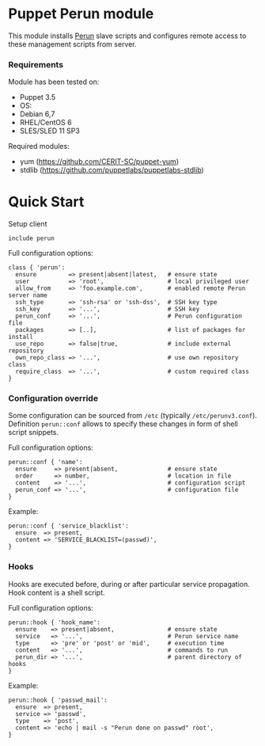 # Puppet Perun module

This module installs [Perun](http://perun.metacentrum.cz/) slave
scripts and configures remote access to these management scripts
from server.

### Requirements

Module has been tested on:

* Puppet 3.5
* OS:
 * Debian 6,7
 * RHEL/CentOS 6
 * SLES/SLED 11 SP3

Required modules:

* yum (https://github.com/CERIT-SC/puppet-yum)
* stdlib (https://github.com/puppetlabs/puppetlabs-stdlib)

# Quick Start

Setup client

```puppet
include perun
```

Full configuration options:

```puppet
class { 'perun':
  ensure         => present|absent|latest,   # ensure state
  user           => 'root',                  # local privileged user
  allow_from     => 'foo.example.com',       # enabled remote Perun server name
  ssh_type       => 'ssh-rsa' or 'ssh-dss',  # SSH key type
  ssh_key        => '...',                   # SSH key
  perun_conf     => '...',                   # Perun configuration file
  packages       => [..],                    # list of packages for install
  use_repo       => false|true,              # include external repository
  own_repo_class => '...',                   # use own repository class
  require_class  => '...',                   # custom required class
}
```

### Configuration override

Some configuration can be sourced from `/etc` (typically
`/etc/perunv3.conf`). Definition `perun::conf` allows
to specify these changes in form of shell script snippets.

Full configuration options:

```puppet
perun::conf { 'name':
  ensure     => present|absent,              # ensure state
  order      => number,                      # location in file
  content    => '...',                       # configuration script
  perun_conf => '...',                       # configuration file
}
```

Example:

```puppet
perun::conf { 'service_blacklist':
  ensure  => present,
  content => 'SERVICE_BLACKLIST=(passwd)',
}
```

### Hooks

Hooks are executed before, during or after particular
service propagation. Hook content is a shell script.

Full configuration options:

```puppet
perun::hook { 'hook_name':
  ensure    => present|absent,               # ensure state
  service   => '...',                        # Perun service name
  type      => 'pre' or 'post' or 'mid',     # execution time
  content   => '...',                        # commands to run
  perun_dir => '...',                        # parent directory of hooks
}
```

Example:

```puppet
perun::hook { 'passwd_mail':
  ensure  => present,
  service => 'passwd',
  type    => 'post',
  content => 'echo | mail -s "Perun done on passwd" root',
}
```
